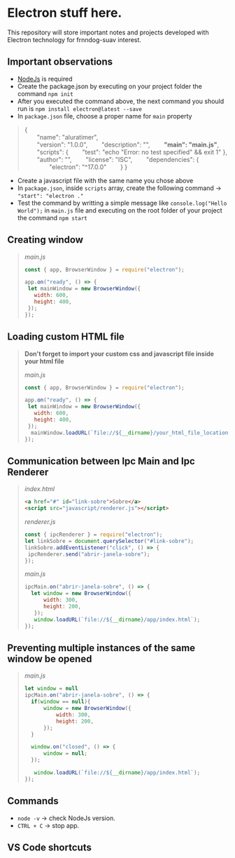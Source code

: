 
# Electron stuff here.
This repository will store important notes and projects developed with Electron technology for frnndog-suav interest.

## Important observations

- [NodeJs](https://nodejs.org/en/) is required
- Create the package.json by executing on your project folder the command `npm init` 
- After you executed the command above, the next command you should run is `npm install electron@latest --save`
- In `package.json` file, choose a proper name for `main` property
>{      
>  "name": "aluratimer",   
>  "version": "1.0.0",
>  "description": "",
>  **"main": "main.js"**,
>  "scripts": {
>  "test": "echo \"Error: no test specified\" && exit 1"
>},
>  "author": "",
>  "license": "ISC",
>  "dependencies": {
>    "electron": "^17.0.0"
>  }
>}
- Create a javascript file with the same name you chose above
- In `package.json`, inside `scripts` array, create the following command -> `"start": "electron ."`
- Test the command by writting a simple message like `console.log("Hello World");` in `main.js` file and executing on the root folder of your project the command `npm start`

## Creating window
>
>_main.js_
>```javascript
>const { app, BrowserWindow } = require("electron");
>
>app.on("ready", () => {
>  let mainWindow = new BrowserWindow({
>    width: 600,
>    height: 400,
>  });
>});
>```

## Loading custom HTML file
>**Don't forget to import your custom css and javascript file inside your html file**
>
>_main.js_
>```javascript
>const { app, BrowserWindow } = require("electron");
>
>app.on("ready", () => {
>  let mainWindow = new BrowserWindow({
>    width: 600,
>    height: 400,
>  });
>  mainWindow.loadURL(`file://${__dirname}/your_html_file_location`)
>});
>```

## Communication between Ipc Main and Ipc Renderer
>_index.html_
>```html
><a href="#" id="link-sobre">Sobre</a>
><script src="javascript/renderer.js"></script>
>```
>_renderer.js_
>```javascript
>const { ipcRenderer } = require("electron");
>let linkSobre = document.querySelector("#link-sobre");
>linkSobre.addEventListener("click", () => {
>  ipcRenderer.send("abrir-janela-sobre");
>});
>```
>_main.js_
>```javascript
>ipcMain.on("abrir-janela-sobre", () => {
>   let window = new BrowserWindow({
>       width: 300,
>       height: 200,
>    });
>    window.loadURL(`file://${__dirname}/app/index.html`);
>});
>```

## Preventing multiple instances of the same window be opened
>_main.js_
>```javascript
>let window = null
>ipcMain.on("abrir-janela-sobre", () => {
>   if(window == null){
>       window = new BrowserWindow({
>           width: 300,
>           height: 200,
>       });
>   }
>
>   window.on("closed", () => {
>       window = null;
>   });
>
>    window.loadURL(`file://${__dirname}/app/index.html`);
>});
>```

## Commands

- `node -v` -> check NodeJs version.
- `CTRL + C` -> stop app.


## VS Code shortcuts


  
